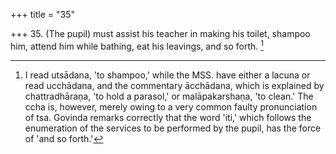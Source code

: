 +++
title = "35"

+++
35. (The pupil) must assist his teacher in making his toilet, shampoo him, attend him while bathing, eat his leavings, and so forth. [^30] 


[^30]:  I read utsādana, 'to shampoo,' while the MSS. have either a lacuna or read ucchādana, and the commentary ācchādana, which is explained by chattradhāraṇa, 'to hold a parasol,' or malāpakarshaṇa, 'to clean.' The ccha is, however, merely owing to a very common faulty pronunciation of tsa. Govinda remarks correctly that the word 'iti,' which follows the enumeration of the services to be performed by the pupil, has the force of 'and so forth.'
